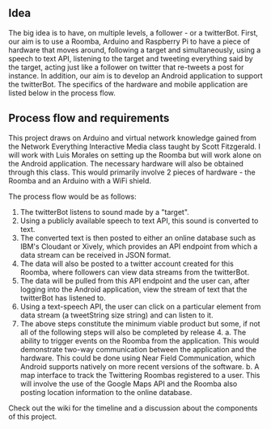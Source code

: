 ## Idea

The big idea is to have, on multiple levels, a follower - or a twitterBot. First, our aim is to use a Roomba, Arduino and Raspberry Pi to have a piece of hardware that moves around, following a target and simultaneously, using a speech to text API, listening to the target and tweeting everything said by the target, acting just like a follower on twitter that re-tweets a post for instance. In addition, our aim is to develop an Android application to support the twitterBot. The specifics of the hardware and mobile application are listed below in the process flow. 

## Process flow and requirements

This project draws on Arduino and virtual network knowledge gained from the Network Everything Interactive Media class taught by Scott Fitzgerald. I will work with Luis Morales on setting up the Roomba but will work alone on the Android application. The necessary hardware will also be obtained through this class. This would primarily involve 2 pieces of hardware - the Roomba and an Arduino with a WiFi shield. 

The process flow would be as follows:

1. The twitterBot listens to sound made by a "target". 
2. Using a publicly available speech to text API, this sound is converted to text.
3. The converted text is then posted to either an online database such as IBM's Cloudant or Xively, which provides an API endpoint from which a data stream can be received in JSON format.
4. The data will also be posted to a twitter account created for this Roomba, where followers can view data streams from the twitterBot.
5. The data will be pulled from this API endpoint and the user can, after logging into the Android application, view the stream of text that the twitterBot has listened to.
6. Using a text-speech API, the user can click on a particular element from data stream (a tweetString size string) and can listen to it.
7. The above steps constitute the minimum viable product but some, if not all of the following steps will also be completed by release 4. 
        a. The ability to trigger events on the Roomba from the application. This would demonstrate two-way communication between the application and the hardware. This could be done using Near Field Communication, which Android supports natively on more recent versions of the software. 
        b. A map interface to track the Twittering Roombas registered to a user. This will involve the use of the Google Maps API and the Roomba also posting location information to the online database.

Check out the wiki for the timeline and a discussion about the components of this project.
